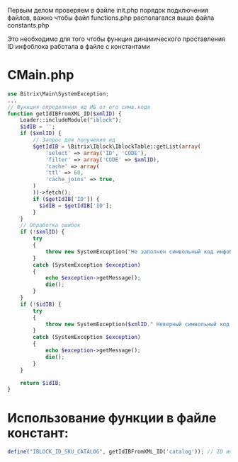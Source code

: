 Первым делом проверяем в файле init.php порядок подключения файлов, важно чтобы файл functions.php располагался выше файла constants.php

Это необходимо для того чтобы функция динамического проставления ID инфоблока работала в файле с константами

# CMain.php

```php
use Bitrix\Main\SystemException;
...
// Функция определения ид ИБ от его симв.кода
function getIdIBFromXML_ID($xmlID) {
	Loader::includeModule("iblock");
	$idIB = '';
	if ($xmlID) {
		// Запрос для получения ид
		$getIdIB = \Bitrix\Iblock\IblockTable::getList(array(
			'select' => array('ID', 'CODE'),
			'filter' => array('CODE' => $xmlID),
			'cache' => array(
			'ttl' => 60,
			'cache_joins' => true,
		)
		))->fetch();
		if ($getIdIB['ID']) {
		  $idIB = $getIdIB['ID'];
		}
	}
	// Обработка ошибок
	if (!$xmlID) {
		try
		{
		    throw new SystemException("Не заполнен символьный код инфоблока");
		}
		catch (SystemException $exception)
		{
		    echo $exception->getMessage();
		    die();
		}
	}
	if (!$idIB) {
		try
		{
		    throw new SystemException($xmlID." Неверный символьный код инфоблока");
		}
		catch (SystemException $exception)
		{
		    echo $exception->getMessage();
		    die();
		}
	}

	return $idIB;
}
```

# Использование функции в файле констант:

```php
define("IBLOCK_ID_SKU_CATALOG", getIdIBFromXML_ID('catalog')); // ID инфоблока предложений каталога
````
